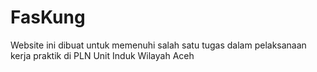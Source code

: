 # FasKung

Website ini dibuat untuk memenuhi salah satu tugas dalam pelaksanaan kerja praktik di PLN Unit Induk Wilayah Aceh

